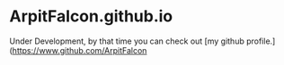 # ArpitFalcon.github.io
Under Development, by that time you can check out [my github profile.](https://www.github.com/ArpitFalcon 
